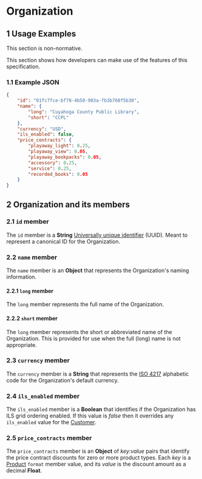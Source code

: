 # Organization

## 1 Usage Examples
This section is non-normative.

This section shows how developers can make use of the features of this specification.

### 1.1 Example JSON

```json
{
    "id": "01fc7fce-bf78-4b50-903a-fb3b760f5b30",
    "name": {
        "long": "Cuyahoga County Public Library",
        "short": "CCPL"
    },
    "currency": "USD",
    "ils_enabled": false,
    "price_contracts": {
        "playaway_light": 0.25,
        "playaway_view": 0.05,
        "playaway_bookpacks": 0.05,
        "accessory": 0.25,
        "service": 0.25,
        "recorded_books": 0.05
    }
}
```

## 2 Organization and its members

### 2.1 `id` member
The `id` member is a __String__ [Universally unique identifier](https://en.wikipedia.org/wiki/Universally_unique_identifier) (UUID). Meant to represent a canonical ID for the Organization.

### 2.2 `name` member
The `name` member is an __Object__ that represents the Organization's naming information.

#### 2.2.1 `long` member
The `long` member represents the full name of the Organization.

#### 2.2.2 `short` member
The `long` member represents the short or abbreviated name of the Organization. This is provided for use when the full (long) name is not appropriate.

### 2.3 `currency` member
The `currency` member is a __String__ that represents the [ISO 4217](https://en.wikipedia.org/wiki/ISO_4217) alphabetic code for the Organization's default currency.

### 2.4 `ils_enabled` member
The `ils_enabled` member is a __Boolean__ that identifies if the Organization has ILS grid ordering enabled. If this value is _false_ then it overrides any `ils_enabled` value for the [Customer](customer.md).

### 2.5 `price_contracts` member
The `price_contracts` member is an __Object__ of _key:value_ pairs that identify the price contract discounts for zero or more product types. Each _key_ is a [Product](product.md) `format` member value, and its _value_ is the discount amount as a decimal __Float__.
